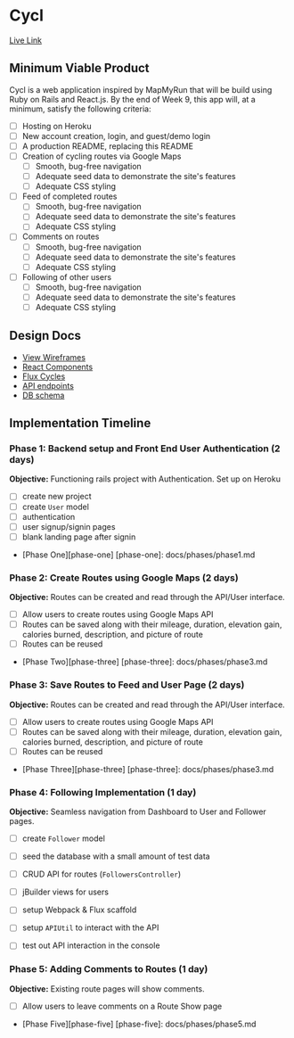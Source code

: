 # Cycl

[Live Link][heroku]

[heroku]: http://www.cycl.tech

## Minimum Viable Product

Cycl is a web application inspired by MapMyRun that will be build using Ruby on Rails and React.js.  By the end of Week 9, this app will, at a minimum, satisfy the following criteria:

- [ ] Hosting on Heroku
- [ ] New account creation, login, and guest/demo login
- [ ] A production README, replacing this README
- [ ] Creation of cycling routes via Google Maps
  - [ ] Smooth, bug-free navigation
  - [ ] Adequate seed data to demonstrate the site's features
  - [ ] Adequate CSS styling
- [ ] Feed of completed routes
  - [ ] Smooth, bug-free navigation
  - [ ] Adequate seed data to demonstrate the site's features
  - [ ] Adequate CSS styling
- [ ] Comments on routes
  - [ ] Smooth, bug-free navigation
  - [ ] Adequate seed data to demonstrate the site's features
  - [ ] Adequate CSS styling
- [ ] Following of other users
  - [ ] Smooth, bug-free navigation
  - [ ] Adequate seed data to demonstrate the site's features
  - [ ] Adequate CSS styling

## Design Docs
* [View Wireframes][views]
* [React Components][components]
* [Flux Cycles][flux-cycles]
* [API endpoints][api-endpoints]
* [DB schema][schema]

[views]: docs/views.md
[components]: docs/components.md
[flux-cycles]: docs/flux-cycles.md
[api-endpoints]: docs/api-endpoints.md
[schema]: docs/schema.md

## Implementation Timeline

### Phase 1: Backend setup and Front End User Authentication (2 days)

**Objective:** Functioning rails project with Authentication. Set up on Heroku

- [ ] create new project
- [ ] create `User` model
- [ ] authentication
- [ ] user signup/signin pages
- [ ] blank landing page after signin

* [Phase One][phase-one]
[phase-one]: docs/phases/phase1.md

### Phase 2: Create Routes using Google Maps (2 days)

**Objective:** Routes can be created and read through the API/User interface.

- [ ] Allow users to create routes using Google Maps API
- [ ] Routes can be saved along with their mileage, duration, elevation gain, calories burned, description, and picture of route
- [ ] Routes can be reused

* [Phase Two][phase-three]
[phase-three]: docs/phases/phase3.md

### Phase 3: Save Routes to Feed and User Page (2 days)

**Objective:** Routes can be created and read through the API/User interface.

- [ ] Allow users to create routes using Google Maps API
- [ ] Routes can be saved along with their mileage, duration, elevation gain, calories burned, description, and picture of route
- [ ] Routes can be reused

* [Phase Three][phase-three]
[phase-three]: docs/phases/phase3.md

### Phase 4: Following Implementation (1 day)

**Objective:** Seamless navigation from Dashboard to User and Follower pages.

- [ ] create `Follower` model
- [ ] seed the database with a small amount of test data
- [ ] CRUD API for routes (`FollowersController`)
- [ ] jBuilder views for users
- [ ] setup Webpack & Flux scaffold
- [ ] setup `APIUtil` to interact with the API
- [ ] test out API interaction in the console


### Phase 5: Adding Comments to Routes (1 day)

**Objective:** Existing route pages will show comments.

- [ ] Allow users to leave comments on a Route Show page

* [Phase Five][phase-five]
[phase-five]: docs/phases/phase5.md
